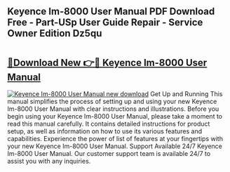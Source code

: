 ## Keyence Im-8000 User Manual PDF Download Free - Part-USp User Guide Repair - Service Owner Edition Dz5qu

# <h2><a href="http://bc16246.oget.top/?id=Keyence+Im-8000+User+Manual">🔗Download New 👉🔴 Keyence Im-8000 User Manual</a></h2>

[![Keyence Im-8000 User Manual new download](https://i.imgur.com/5g1atiW.png)](http://bc16246.oget.top/?id=Keyence+Im-8000+User+Manual)
Get Up and Running This manual simplifies the process of setting up and using your new Keyence Im-8000 User Manual with clear instructions and illustrations. Before you begin using your Keyence Im-8000 User Manual, please take a moment to read this manual carefully. It contains detailed instructions for product setup, as well as information on how to use its various features and capabilities. Experience the power of list of features at your fingertips with your new Keyence Im-8000 User Manual. Support Available 24/7 Keyence Im-8000 User Manual. Our customer support team is available 24/7 to assist you with any inquiries.
